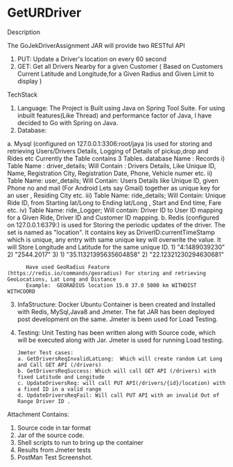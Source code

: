 # GetURDriver

Description
  
  The GoJekDriverAssignment JAR will provide two RESTful API
  1. PUT: Update a Driver's location on every 60 second
  2. GET: Get all Drivers Nearby for a given Customer ( Based on Customers Current Latitude and Longitude,for a Given Radius and Given Limit to display )
  
TechStack

1. Language: The Project is Built using Java on Spring Tool Suite. For using inbuilt features(Like Thread) and performance factor    of Java, I have decided to Go with Spring on Java. 
2. Database: 

 a. Mysql (configured on 127.0.0.1:3306:root/jaya )is used for storing and retrieving Users/Drivers Details, Logging of Details of pickup,drop and Rides etc
          Currently the Table contains 3 Tables. 
          database Name : Records 
          i) Table Name : driver_details;
             Will Contain : Drivers Details, Like Unique ID, Name, Registration City, Registration Date, Phone, Vehicle numer etc.
          ii) Table Name: user_details;
             Will Contain: Users Details like Unique ID, given Phone no and mail (For Android Lets say Gmail) together as unique key for an user , Residing  City  etc.
          iii) Table Name: ride_details;
              Will Contain: Unique Ride ID, from Starting lat/Long to Ending lat/Long , Start and End time, Fare etc.
          iv) Table Name: ride_Logger;
              Will contain: Driver ID to User ID mapping for a Given Ride, Driver ID and Customer ID mapping.
       b. Redis (configured on 127.0.0.1:6379:<No Password>) is used for Storing the periodic updates of the driver.
              The set is named as "location". It contains key as DriverID:currentTimeStamp which is unique, any entry with same unique key will overwrite the value. It will Store Longitude and Latitude for the same unique ID.
          1) "4:1489039230"
          2) "2544.2017"
          3) 1) "35.11321395635604858"
             2) "22.12321230294630681"
             
          Have used GeoRadius Feature (https://redis.io/commands/georadius) For storing and retrieving GeoLocations, Lat Long and Distance 
          Example:  GEORADIUS location 15.0 37.0 5000 km WITHDIST WITHCOORD
3. InfaStructure: 
       Docker Ubuntu Container is been created and Installed with Redis, MySql,Java8 and Jmeter.
       The fat JAR has been deployed post development on the same.
       Jmeter is been used for Load Testing.
       
4. Testing:
       Unit Testing has been written along with Source code, which will be executed along with Jar.
       Jmeter is used for running Load testing.
       
       Jmeter Test cases: 
       a. GetDriversReqInvalidLatLong:  Which will create random Lat Long and Call GET API (/drivers)
       b. GetDriversReqSuccess: Which will call GET API (/drivers) with fixed Latitude and Longitude
       c. UpdateDriversReq: will call PUT API(/drivers/{id}/location) with a fixed ID in a valid range
       d. UpdateDriversReqFail: Will call PUT API with an invalid Out of Range Driver ID .
       
Attachment Contains:
  1. Source code in tar format
  2. Jar of the source code.
  3. Shell scripts to run to bring up the container
  4. Results from Jmeter tests
  5. PostMan Test Screenshot.
